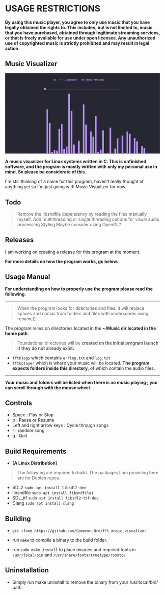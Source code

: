
# USAGE RESTRICTIONS
 
**By using this music player, you agree to only use music that you have legally obtained the rights to. This includes, but is not limited to, music that you have purchased, obtained through legitimate streaming services, or that is freely available for use under open licenses. Any unauthorized use of copyrighted music is strictly prohibited and may result in legal action.**

## Music Visualizer
![Image](readme_gif/example.gif)

**A music visualizer for Linux systems written in C. This is unfinished software, and the program is mostly written with only my personal use in mind. So please be considerate of this.**

I'm still thinking of a name for this program, haven't really thought of anything yet so I'm just going with Music Visualizer for now. 

## Todo
> Remove the libsndfile dependency by reading the files manually myself.
> Add multithreading or single threading options for visual audio processing
> Styling
> Maybe consider using OpenGL?

## Releases
I am working on creating a release for this program at the moment.

**For more details on how the program works, go below.**

## Usage Manual
**For understanding on how to properly use the program please read the following**.

---
> When the program looks for directories and files, it will replace spaces and comas from folders and files with underscores using rename().
 
The program relies on directories located in the **~/Music dir located in the home path**.

> Foundational directories will be **created on the initial program launch if they do not already exist:**
- ```fftmlogs``` which contains ```errlog.txt``` and ```log.txt```
- ```fftmplayer``` which is where your music will be located. **The program expects folders inside this directory**, of which contain the audio files.
---

**Your music and folders will be listed when there is no music playing ; you can scroll through with the mouse wheel**. 

## Controls
- Space : Play or Stop
- p : Pause or Resume
- Left and right arrow keys : Cycle through songs
- r : random song
- q : Quit

## Build Requirements
* **[A Linux Distribution]**

>  The following are required to build. The packages I am providing here are for Debian repos.

- SDL2 ```sudo apt install libsdl2-dev```
- libsndfile ```sudo apt install libsndfile1``` 
- SDL_ttf ```sudo apt install libsdl2-ttf-dev```                  
- Clang ```sudo apt install clang```

## Building
- ```git clone https://github.com/Cameron-Ord/fft_music_visualizer``` 

- run ```make``` to compile a binary to the build folder.
- run ```sudo make install``` to place binaries and required fonts in ```/usr/local/bin``` and ```/usr/share/fonts/truetype/roboto/```

## Uninstallation

- Simply run make uninstall to remove the binary from your /usr/local/bin/ path.






